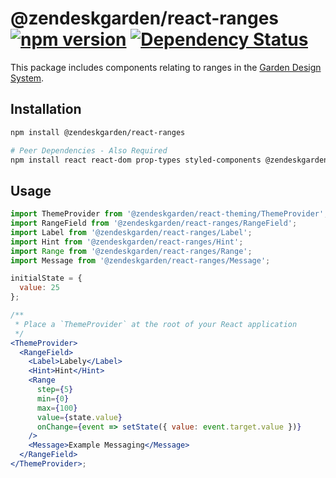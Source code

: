 # @zendeskgarden/react-ranges [![npm version](https://img.shields.io/npm/v/@zendeskgarden/react-ranges.svg?style=flat-square)](https://www.npmjs.com/package/@zendeskgarden/react-ranges) [![Dependency Status](https://img.shields.io/david/zendeskgarden/react-components.svg?path=packages/ranges&style=flat-square)](https://david-dm.org/zendeskgarden/react-components?path=packages/ranges) <!-- markdownlint-disable -->

<!-- markdownlint-enable -->

This package includes components relating to ranges in the
[Garden Design System](https://zendeskgarden.github.io/).

## Installation

```sh
npm install @zendeskgarden/react-ranges

# Peer Dependencies - Also Required
npm install react react-dom prop-types styled-components @zendeskgarden/react-theming
```

## Usage

```jsx static
import ThemeProvider from '@zendeskgarden/react-theming/ThemeProvider';
import RangeField from '@zendeskgarden/react-ranges/RangeField';
import Label from '@zendeskgarden/react-ranges/Label';
import Hint from '@zendeskgarden/react-ranges/Hint';
import Range from '@zendeskgarden/react-ranges/Range';
import Message from '@zendeskgarden/react-ranges/Message';

initialState = {
  value: 25
};

/**
 * Place a `ThemeProvider` at the root of your React application
 */
<ThemeProvider>
  <RangeField>
    <Label>Labely</Label>
    <Hint>Hint</Hint>
    <Range
      step={5}
      min={0}
      max={100}
      value={state.value}
      onChange={event => setState({ value: event.target.value })}
    />
    <Message>Example Messaging</Message>
  </RangeField>
</ThemeProvider>;
```
